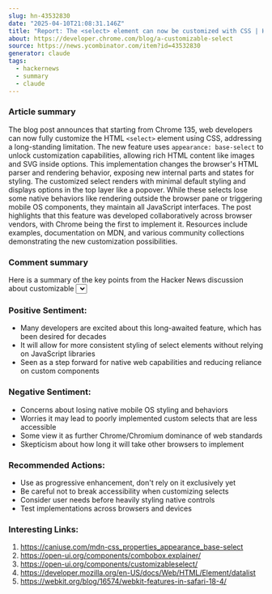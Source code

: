 ```yaml
---
slug: hn-43532830
date: "2025-04-10T21:08:31.146Z"
title: "Report: The <select> element can now be customized with CSS | Hacker News"
about: https://developer.chrome.com/blog/a-customizable-select
source: https://news.ycombinator.com/item?id=43532830
generator: claude
tags:
  - hackernews
  - summary
  - claude
---
```


### Article summary

The blog post announces that starting from Chrome 135, web developers can now fully customize the HTML `<select>` element using CSS, addressing a long-standing limitation. The new feature uses `appearance: base-select` to unlock customization capabilities, allowing rich HTML content like images and SVG inside options. This implementation changes the browser's HTML parser and rendering behavior, exposing new internal parts and states for styling. The customized select renders with minimal default styling and displays options in the top layer like a popover. While these selects lose some native behaviors like rendering outside the browser pane or triggering mobile OS components, they maintain all JavaScript interfaces. The post highlights that this feature was developed collaboratively across browser vendors, with Chrome being the first to implement it. Resources include examples, documentation on MDN, and various community collections demonstrating the new customization possibilities.

### Comment summary

Here is a summary of the key points from the Hacker News discussion about customizable <select> elements in CSS:

### Positive Sentiment:

- Many developers are excited about this long-awaited feature, which has been desired for decades
- It will allow for more consistent styling of select elements without relying on JavaScript libraries
- Seen as a step forward for native web capabilities and reducing reliance on custom components

### Negative Sentiment:

- Concerns about losing native mobile OS styling and behaviors
- Worries it may lead to poorly implemented custom selects that are less accessible
- Some view it as further Chrome/Chromium dominance of web standards
- Skepticism about how long it will take other browsers to implement

### Recommended Actions:

- Use as progressive enhancement, don't rely on it exclusively yet
- Be careful not to break accessibility when customizing selects
- Consider user needs before heavily styling native controls
- Test implementations across browsers and devices

### Interesting Links:

1. https://caniuse.com/mdn-css_properties_appearance_base-select
2. https://open-ui.org/components/combobox.explainer/
3. https://open-ui.org/components/customizableselect/
4. https://developer.mozilla.org/en-US/docs/Web/HTML/Element/datalist
5. https://webkit.org/blog/16574/webkit-features-in-safari-18-4/
